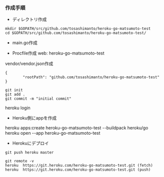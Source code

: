 
### 作成手順

* ディレクトリ作成

```
mkdir $GOPATH/src/github.com/tosashimanto/heroku-go-matsumoto-test
cd $GOPATH/src/github.com/tosashimanto/heroku-go-matsumoto-test/

```


* main.go作成

* Procfile作成
web: heroku-go-matsumoto-test

vendor/vendor.json作成
```
{
        "rootPath": "github.com/tosashimanto/heroku-go-matsumoto-test"
}

```


```
git init
git add .
git commit -m "initial commit"
```


heroku login

* Heroku側にappを作成

heroku apps:create heroku-go-matsumoto-test --buildpack heroku/go
heroku open --app heroku-go-matsumoto-test



* Herokuにデプロイ
```
git push heroku master

git remote -v
heroku	https://git.heroku.com/heroku-go-matsumoto-test.git (fetch)
heroku	https://git.heroku.com/heroku-go-matsumoto-test.git (push)


```

